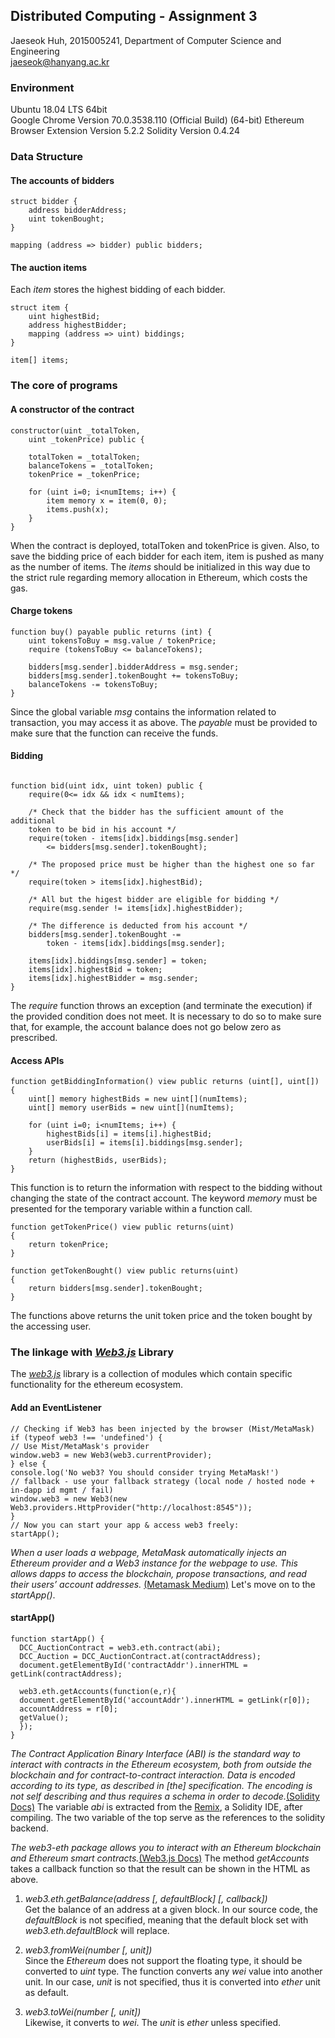 ## Distributed Computing - Assignment 3
Jaeseok Huh, 2015005241, Department of Computer Science and Engineering  
jaeseok@hanyang.ac.kr


### Environment
Ubuntu 18.04 LTS 64bit  
Google Chrome Version 70.0.3538.110 (Official Build) (64-bit)
Ethereum Browser Extension Version 5.2.2
Solidity Version 0.4.24

### Data Structure

#### The accounts of bidders

```
struct bidder {
    address bidderAddress;
    uint tokenBought;
}

mapping (address => bidder) public bidders;
```

#### The auction items
Each *item* stores the highest bidding of each bidder.

```
struct item {
    uint highestBid;
    address highestBidder;
    mapping (address => uint) biddings;
}

item[] items;
```

### The core of programs
#### A constructor of the contract

```
constructor(uint _totalToken,
	uint _tokenPrice) public {

	totalToken = _totalToken;
	balanceTokens = _totalToken;
	tokenPrice = _tokenPrice;

	for (uint i=0; i<numItems; i++) {
		item memory x = item(0, 0);
		items.push(x);
	}
}
```

When the contract is deployed, totalToken and tokenPrice is given. Also, to save the bidding price of each bidder for each item, item is pushed as many as the number of items. The *items* should be initialized in this way due to the strict rule regarding memory allocation in Ethereum, which costs the gas.

#### Charge tokens

```
function buy() payable public returns (int) {
	uint tokensToBuy = msg.value / tokenPrice;
	require (tokensToBuy <= balanceTokens);

	bidders[msg.sender].bidderAddress = msg.sender;
	bidders[msg.sender].tokenBought += tokensToBuy;
	balanceTokens -= tokensToBuy;
}
```

Since the global variable *msg* contains the information related to transaction, you may access it as above. The *payable* must be provided to make sure that the function can receive the funds.

#### Bidding

```

function bid(uint idx, uint token) public {
	require(0<= idx && idx < numItems);

	/* Check that the bidder has the sufficient amount of the additional
	token to be bid in his account */
	require(token - items[idx].biddings[msg.sender]
		<= bidders[msg.sender].tokenBought);

	/* The proposed price must be higher than the highest one so far */
	require(token > items[idx].highestBid);

	/* All but the higest bidder are eligible for bidding */
	require(msg.sender != items[idx].highestBidder);

	/* The difference is deducted from his account */
	bidders[msg.sender].tokenBought -=
		token - items[idx].biddings[msg.sender];

	items[idx].biddings[msg.sender] = token;
	items[idx].highestBid = token;
	items[idx].highestBidder = msg.sender;
}
```

The *require* function throws an exception (and terminate the execution) if the provided condition does not meet. It is necessary to do so to make sure that, for example, the account balance does not go below zero as prescribed.

#### Access APIs

```
function getBiddingInformation() view public returns (uint[], uint[]) {
	uint[] memory highestBids = new uint[](numItems);
	uint[] memory userBids = new uint[](numItems);

	for (uint i=0; i<numItems; i++) {
		highestBids[i] = items[i].highestBid;
		userBids[i] = items[i].biddings[msg.sender];
	}
	return (highestBids, userBids);
}
```

This function is to return the information with respect to the bidding without changing the state of the contract account. The keyword *memory* must be presented for the temporary variable within a function call.

```
function getTokenPrice() view public returns(uint)
{
	return tokenPrice;
}

function getTokenBought() view public returns(uint)
{
	return bidders[msg.sender].tokenBought;
}
```

The functions above returns the unit token price and the token bought by the accessing user.

### The linkage with [*Web3.js*](https://web3js.readthedocs.io/en/1.0/getting-started.html) Library
The [*web3.js*](https://web3js.readthedocs.io/en/1.0/getting-started.html) library is a collection of modules which contain specific functionality for the ethereum ecosystem.

#### Add an EventListener

```
// Checking if Web3 has been injected by the browser (Mist/MetaMask)
if (typeof web3 !== 'undefined') {
// Use Mist/MetaMask's provider
window.web3 = new Web3(web3.currentProvider);
} else {
console.log('No web3? You should consider trying MetaMask!')
// fallback - use your fallback strategy (local node / hosted node + in-dapp id mgmt / fail)
window.web3 = new Web3(new Web3.providers.HttpProvider("http://localhost:8545"));
}
// Now you can start your app & access web3 freely:
startApp();
```

*When a user loads a webpage, MetaMask automatically injects an Ethereum provider and a Web3 instance for the webpage to use. This allows dapps to access the blockchain, propose transactions, and read their users’ account addresses.* [\(Metamask Medium\)](https://medium.com/metamask/https-medium-com-metamask-breaking-change-injecting-web3-7722797916a8) Let's move on to the *startApp()*.

#### startApp()

```
function startApp() {
  DCC_AuctionContract = web3.eth.contract(abi);
  DCC_Auction = DCC_AuctionContract.at(contractAddress);
  document.getElementById('contractAddr').innerHTML = getLink(contractAddress);

  web3.eth.getAccounts(function(e,r){
  document.getElementById('accountAddr').innerHTML = getLink(r[0]);
  accountAddress = r[0];
  getValue();
  });
}
```

*The Contract Application Binary Interface (ABI) is the standard way to interact with contracts in the Ethereum ecosystem, both from outside the blockchain and for contract-to-contract interaction. Data is encoded according to its type, as described in [the] specification. The encoding is not self describing and thus requires a schema in order to decode.*[\(Solidity Docs\)](https://solidity.readthedocs.io/en/develop/abi-spec.html) The variable *abi* is extracted from the [Remix](https://remix.ethereum.org/), a Solidity IDE, after compiling. The two variable of the top serve as the references to the solidity backend.  

*The web3-eth package allows you to interact with an Ethereum blockchain and Ethereum smart contracts.*[\(Web3.js Docs\)](https://web3js.readthedocs.io/en/1.0/web3-eth.html) The method *getAccounts* takes a callback function so that the result can be shown in the HTML as above.  

1) *web3.eth.getBalance(address \[, defaultBlock\] \[, callback\])*  
Get the balance of an address at a given block.
In our source code, the *defaultBlock* is not specified, meaning that the default block set with *web3.eth.defaultBlock* will replace.  

2) *web3.fromWei(number \[, unit\])*  
Since the *Ethereum* does not support the floating type, it should be converted to *uint* type. The function converts any *wei* value into another unit. In our case, *unit* is not specified, thus it is converted into *ether* unit as default.  

3) *web3.toWei(number \[, unit\])*  
Likewise, it converts to *wei*. The *unit* is *ether* unless specified.

